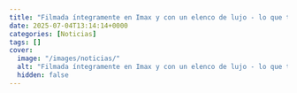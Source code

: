 ```yaml
---
title: "Filmada íntegramente en Imax y con un elenco de lujo - lo que traerá La Odisea de Christopher Nolan"
date: 2025-07-04T13:14:14+0000
categories: [Noticias]
tags: []
cover:
  image: "/images/noticias/"
  alt: "Filmada íntegramente en Imax y con un elenco de lujo - lo que traerá La Odisea de Christopher Nolan"
  hidden: false
---
```



